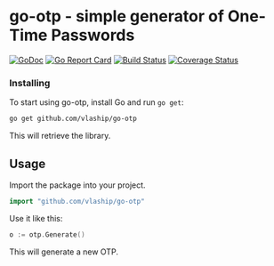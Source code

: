 # go-otp - simple generator of One-Time Passwords

[![GoDoc](https://godoc.org/github.com/vlaship/go-otp?status.svg)](https://godoc.org/github.com/vlaship/go-otp)
[![Go Report Card](https://goreportcard.com/badge/github.com/vlaship/go-otp)](https://goreportcard.com/report/github.com/vlaship/go-otp)
[![Build Status](https://github.com/vlaship/go-otp/actions/workflows/go.yml/badge.svg)](https://github.com/vlaship/go-otp/actions)
[![Coverage Status](https://coveralls.io/repos/github/vlaship/go-otp/badge.svg?branch=main)](https://coveralls.io/github/vlaship/go-otp?branch=main)

### Installing

To start using go-otp, install Go and run `go get`:

```bash
go get github.com/vlaship/go-otp
```
This will retrieve the library.

## Usage

Import the package into your project.

```go
import "github.com/vlaship/go-otp"
```

Use it like this:

```go
o := otp.Generate()
```

This will generate a new OTP.

